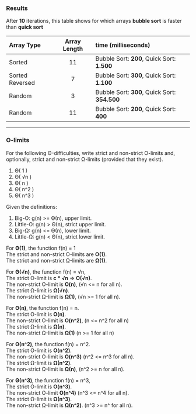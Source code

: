 ### Results
After **10** iterations, this table shows for which arrays **bubble sort** is faster than **quick sort**

| Array Type      | Array Length | time (milliseconds)                           |
|:----------------|:------------:|:----------------------------------------------|
 | Sorted          |      11      | Bubble Sort: **200**, Quick Sort:   **1.500** |
 | Sorted Reversed |      7       | Bubble Sort: **300**, Quick Sort:   **1.100** |
 | Random          |      3       | Bubble Sort: **300**, Quick Sort: **354.500** |
 | Random          |      11      | Bubble Sort: **200**, Quick Sort:     **400** |
---
### O-limits  
For the following Θ-difficulties, write strict and non-strict O-limits and, optionally, strict and non-strict Ω-limits (provided that they exist).
1. Θ( 1 )
2. Θ( √n )
3. Θ( n )
4. Θ( n^2 )
5. Θ( n^3 )  

Given the definitions:
1. Big-O: g(n) >= Θ(n), upper limit. 
2. Little-O: g(n) > Θ(n), strict upper limit.   
3. Big-Ω: g(n) <= Θ(n), lower limit.  
4. Little-Ω: g(n) < Θ(n), strict lower limit.  

For **Θ(1)**, the function f(n) = 1  
The strict and non-strict O-limits are **O(1)**.  
The strict and non-strict Ω-limits are **Ω(1)**.  

For **Θ(√n)**, the function f(n) = √n,  
The strict O-limit is **c * √n** => **O(√n)**.   
The non-strict O-limit is **O(n)**, (√n <= n for all n).    
The strict Ω-limit is **Ω(√n)**.  
The non-strict Ω-limit is **Ω(1)**, (√n >= 1 for all n).  

For **Θ(n)**, the function f(n) = n.   
The strict O-limit is **O(n)**.  
The non-strict O-limit is **O(n^2)**, (n <= n^2 for all n)   
The strict Ω-limit is **Ω(n)**.  
The non-strict Ω-limit is **Ω(1)** (n >= 1 for all n)   

For **Θ(n^2)**, the function f(n) = n^2.    
The strict O-limit is **O(n^2)**.  
The non-strict O-limit is **O(n^3)** (n^2 <= n^3 for all n).  
The strict Ω-limit is **Ω(n^2)**.  
The non-strict Ω-limit is **Ω(n)**, (n^2 >= n for all n).  

For **Θ(n^3)**, the function f(n) = n^3,   
The strict O-limit is **O(n^3)**.  
The non-strict O-limit **O(n^4)** (n^3 <= n^4 for all n).  
The strict Ω-limit is **Ω(n^3)**.  
The non-strict Ω-limit is **Ω(n^2)**. (n^3 >= n^ for all n).  
